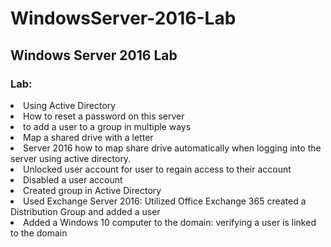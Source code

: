 # WindowsServer-2016-Lab
## Windows Server 2016 Lab
 
### Lab:
<li>Using Active Directory
<li>How to reset a password on this server
<li> to add a user to a group in multiple ways
<li>Map a shared drive with a letter
<li>Server 2016 how to map share drive automatically when logging into the server using active directory.
<li>Unlocked user account for user to regain access to their account
<li>Disabled a user account
<li>Created group in Active Directory
<li>Used Exchange Server 2016: Utilized Office Exchange 365 created a Distribution Group and added a user
<li>Added a Windows 10 computer to the domain: verifying a user is linked to the domain



